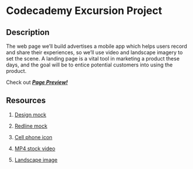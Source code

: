 # Codecademy Excursion Project

## Description

The web page we’ll build advertises a mobile app which helps users record and share their experiences, so we’ll use video and landscape imagery to set the scene. A landing page is a vital tool in marketing a product these days, and the goal will be to entice potential customers into using the product.

Check out [**_Page Preview!_**](https://content.codecademy.com/programs/freelance-one/excursion/index.html)

## Resources

1. [Design mock](https://content.codecademy.com/programs/freelance-one/excursion/mocks/excursion.png)

2. [Redline mock](https://content.codecademy.com/programs/freelance-one/excursion/mocks/excursion_redline.png)

3. [Cell phone icon](https://content.codecademy.com/programs/freelance-one/excursion/images/phone.png)

4. [MP4 stock video](https://content.codecademy.com/programs/freelance-one/excursion/videos/excursion.mp4)

5. [Landscape image](https://content.codecademy.com/programs/freelance-one/excursion/images/camp.jpg)
